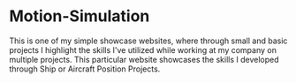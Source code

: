 # Motion-Simulation
This is one of my simple showcase websites, where through small and basic projects I highlight the skills I've utilized while working at my company on multiple projects. This particular website showcases the skills I developed through Ship or Aircraft Position Projects.
